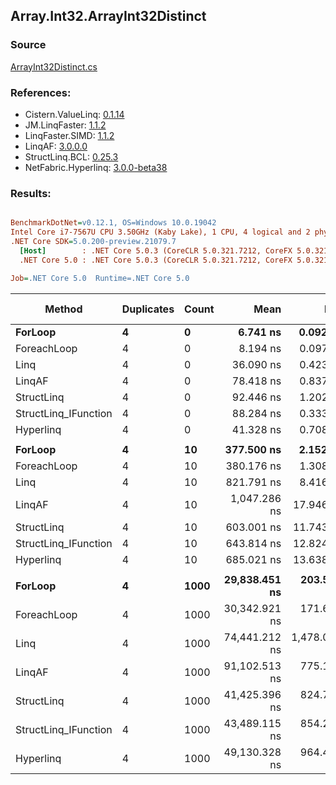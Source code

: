 ﻿## Array.Int32.ArrayInt32Distinct

### Source
[ArrayInt32Distinct.cs](../LinqBenchmarks/Array/Int32/ArrayInt32Distinct.cs)

### References:
- Cistern.ValueLinq: [0.1.14](https://www.nuget.org/packages/Cistern.ValueLinq/0.1.14)
- JM.LinqFaster: [1.1.2](https://www.nuget.org/packages/JM.LinqFaster/1.1.2)
- LinqFaster.SIMD: [1.1.2](https://www.nuget.org/packages/LinqFaster.SIMD/1.0.3)
- LinqAF: [3.0.0.0](https://www.nuget.org/packages/LinqAF/3.0.0.0)
- StructLinq.BCL: [0.25.3](https://www.nuget.org/packages/StructLinq.BCL/0.25.3)
- NetFabric.Hyperlinq: [3.0.0-beta38](https://www.nuget.org/packages/NetFabric.Hyperlinq/3.0.0-beta38)

### Results:
``` ini

BenchmarkDotNet=v0.12.1, OS=Windows 10.0.19042
Intel Core i7-7567U CPU 3.50GHz (Kaby Lake), 1 CPU, 4 logical and 2 physical cores
.NET Core SDK=5.0.200-preview.21079.7
  [Host]        : .NET Core 5.0.3 (CoreCLR 5.0.321.7212, CoreFX 5.0.321.7212), X64 RyuJIT
  .NET Core 5.0 : .NET Core 5.0.3 (CoreCLR 5.0.321.7212, CoreFX 5.0.321.7212), X64 RyuJIT

Job=.NET Core 5.0  Runtime=.NET Core 5.0  

```
|               Method | Duplicates | Count |          Mean |         Error |        StdDev | Ratio | RatioSD |   Gen 0 | Gen 1 | Gen 2 | Allocated |
|--------------------- |----------- |------ |--------------:|--------------:|--------------:|------:|--------:|--------:|------:|------:|----------:|
|              **ForLoop** |          **4** |     **0** |      **6.741 ns** |     **0.0926 ns** |     **0.0723 ns** |  **1.00** |    **0.00** |  **0.0344** |     **-** |     **-** |      **72 B** |
|          ForeachLoop |          4 |     0 |      8.194 ns |     0.0970 ns |     0.0907 ns |  1.22 |    0.02 |  0.0344 |     - |     - |      72 B |
|                 Linq |          4 |     0 |     36.090 ns |     0.4238 ns |     0.3965 ns |  5.34 |    0.07 |  0.0306 |     - |     - |      64 B |
|               LinqAF |          4 |     0 |     78.418 ns |     0.8377 ns |     0.6995 ns | 11.63 |    0.15 |  0.0994 |     - |     - |     208 B |
|           StructLinq |          4 |     0 |     92.446 ns |     1.2023 ns |     1.1247 ns | 13.75 |    0.25 |  0.0153 |     - |     - |      32 B |
| StructLinq_IFunction |          4 |     0 |     88.284 ns |     0.3331 ns |     0.2782 ns | 13.10 |    0.13 |       - |     - |     - |         - |
|            Hyperlinq |          4 |     0 |     41.328 ns |     0.7087 ns |     0.8161 ns |  6.11 |    0.17 |       - |     - |     - |         - |
|                      |            |       |               |               |               |       |         |         |       |       |           |
|              **ForLoop** |          **4** |    **10** |    **377.500 ns** |     **2.1526 ns** |     **1.7975 ns** |  **1.00** |    **0.00** |  **0.3209** |     **-** |     **-** |     **672 B** |
|          ForeachLoop |          4 |    10 |    380.176 ns |     1.3084 ns |     1.0926 ns |  1.01 |    0.01 |  0.3209 |     - |     - |     672 B |
|                 Linq |          4 |    10 |    821.791 ns |     8.4167 ns |     7.0283 ns |  2.18 |    0.01 |  0.2899 |     - |     - |     608 B |
|               LinqAF |          4 |    10 |  1,047.286 ns |    17.9467 ns |    14.9863 ns |  2.77 |    0.04 |  0.6180 |     - |     - |    1296 B |
|           StructLinq |          4 |    10 |    603.001 ns |    11.7432 ns |    18.9632 ns |  1.58 |    0.06 |  0.0153 |     - |     - |      32 B |
| StructLinq_IFunction |          4 |    10 |    643.814 ns |    12.8247 ns |    24.4004 ns |  1.70 |    0.08 |       - |     - |     - |         - |
|            Hyperlinq |          4 |    10 |    685.021 ns |    13.6385 ns |    25.6164 ns |  1.82 |    0.08 |       - |     - |     - |         - |
|                      |            |       |               |               |               |       |         |         |       |       |           |
|              **ForLoop** |          **4** |  **1000** | **29,838.451 ns** |   **203.5638 ns** |   **180.4540 ns** |  **1.00** |    **0.00** | **27.7710** |     **-** |     **-** |   **58672 B** |
|          ForeachLoop |          4 |  1000 | 30,342.921 ns |   171.6923 ns |   160.6010 ns |  1.02 |    0.01 | 27.7710 |     - |     - |   58672 B |
|                 Linq |          4 |  1000 | 74,441.212 ns | 1,478.0720 ns | 1,759.5396 ns |  2.50 |    0.07 | 15.7471 |     - |     - |   33104 B |
|               LinqAF |          4 |  1000 | 91,102.513 ns |   775.1291 ns |   725.0562 ns |  3.05 |    0.03 | 53.9551 |     - |     - |  113184 B |
|           StructLinq |          4 |  1000 | 41,425.396 ns |   824.7702 ns | 1,234.4772 ns |  1.38 |    0.05 |       - |     - |     - |      32 B |
| StructLinq_IFunction |          4 |  1000 | 43,489.115 ns |   854.2332 ns | 1,169.2840 ns |  1.46 |    0.05 |       - |     - |     - |         - |
|            Hyperlinq |          4 |  1000 | 49,130.328 ns |   964.4694 ns | 1,219.7450 ns |  1.65 |    0.05 |       - |     - |     - |         - |
